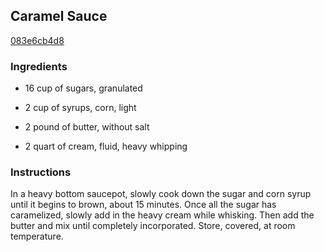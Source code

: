 ## Caramel Sauce

[083e6cb4d8](http://www.foodnetwork.com/recipes/robert-irvine/carmel-sauce-recipe.html)

### Ingredients

 - 16 cup of sugars, granulated

 - 2 cup of syrups, corn, light

 - 2 pound of butter, without salt

 - 2 quart of cream, fluid, heavy whipping

### Instructions

In a heavy bottom saucepot, slowly cook down the sugar and corn syrup until it begins to brown, about 15 minutes. Once all the sugar has caramelized, slowly add in the heavy cream while whisking. Then add the butter and mix until completely incorporated. Store, covered, at room temperature.